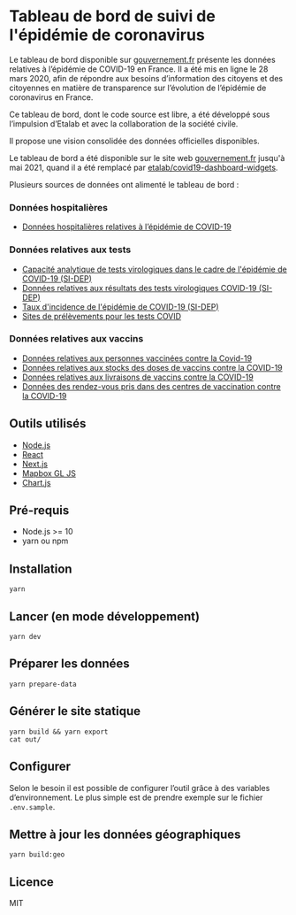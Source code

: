 # Tableau de bord de suivi de l'épidémie de coronavirus

Le tableau de bord disponible sur [gouvernement.fr](http://gouvernement.fr) présente les données relatives à l’épidémie de COVID-19 en France. 
Il a été mis en ligne le 28 mars 2020, afin de répondre aux besoins d’information des citoyens et des citoyennes en matière de transparence sur l’évolution de l’épidémie de coronavirus en France.
 
Ce tableau de bord, dont le code source est libre, a été développé sous l’impulsion d’Etalab et avec la collaboration de la société civile. 

Il propose une vision consolidée des données officielles disponibles.

Le tableau de bord a été disponible sur le site web [gouvernement.fr](http://gouvernement.fr) jusqu'à mai 2021, quand il a été remplacé par [etalab/covid19-dashboard-widgets](https://github.com/etalab/covid19-dashboard-widgets).

Plusieurs sources de données ont alimenté le tableau de bord :

### Données hospitalières

- [Données hospitalières relatives à l’épidémie de COVID-19](https://www.data.gouv.fr/fr/datasets/donnees-hospitalieres-relatives-a-lepidemie-de-covid-19/)

### Données relatives aux tests

- [Capacité analytique de tests virologiques dans le cadre de l'épidémie de COVID-19 (SI-DEP)](https://www.data.gouv.fr/fr/datasets/capacite-analytique-de-tests-virologiques-dans-le-cadre-de-lepidemie-covid-19/)
- [Données relatives aux résultats des tests virologiques COVID-19 (SI-DEP)](https://www.data.gouv.fr/fr/datasets/donnees-relatives-aux-resultats-des-tests-virologiques-covid-19/)
- [Taux d'incidence de l'épidémie de COVID-19 (SI-DEP)](https://www.data.gouv.fr/fr/datasets/taux-dincidence-de-lepidemie-de-covid-19/)
- [Sites de prélèvements pour les tests COVID](https://www.data.gouv.fr/fr/datasets/sites-de-prelevements-pour-les-tests-covid/)

### Données relatives aux vaccins

- [Données relatives aux personnes vaccinées contre la Covid-19](https://www.data.gouv.fr/fr/datasets/donnees-relatives-aux-personnes-vaccinees-contre-la-covid-19-1/)
- [Données relatives aux stocks des doses de vaccins contre la COVID-19](https://www.data.gouv.fr/fr/datasets/donnees-relatives-aux-stocks-des-doses-de-vaccins-contre-la-covid-19/)
- [Données relatives aux livraisons de vaccins contre la COVID-19](https://www.data.gouv.fr/fr/datasets/donnees-relatives-aux-livraisons-de-vaccins-contre-la-covid-19/)
- [Données des rendez-vous pris dans des centres de vaccination contre la COVID-19](https://www.data.gouv.fr/fr/datasets/donnees-des-rendez-vous-pris-dans-des-centres-de-vaccination-contre-la-covid-19/)



## Outils utilisés

* [Node.js](https://nodejs.org)
* [React](https://reactjs.org)
* [Next.js](https://nextjs.org)
* [Mapbox GL JS](https://docs.mapbox.com/mapbox-gl-js/)
* [Chart.js](https://www.chartjs.org)

## Pré-requis

* Node.js >= 10
* yarn ou npm

## Installation

```
yarn
```

## Lancer (en mode développement)

```
yarn dev
```

## Préparer les données

```
yarn prepare-data
```

## Générer le site statique

```
yarn build && yarn export
cat out/
```

## Configurer

Selon le besoin il est possible de configurer l’outil grâce à des variables d’environnement. Le plus simple est de prendre exemple sur le fichier `.env.sample`.

## Mettre à jour les données géographiques

```
yarn build:geo
```

## Licence

MIT
